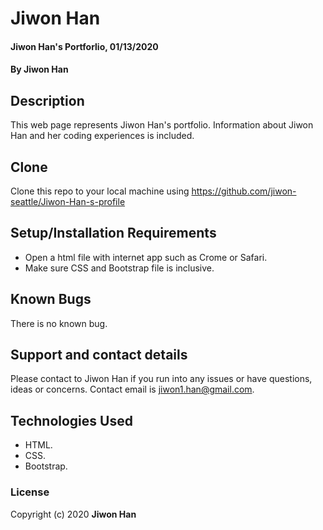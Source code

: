 # Jiwon Han

#### Jiwon Han's Portforlio, 01/13/2020

#### By **Jiwon Han**

## Description

This web page represents Jiwon Han's portfolio. Information about Jiwon Han and her coding experiences is included.

## Clone 
Clone this repo to your local machine using https://github.com/jiwon-seattle/Jiwon-Han-s-profile

## Setup/Installation Requirements

* Open a html file with internet app such as Crome or Safari.
* Make sure CSS and Bootstrap file is inclusive.

## Known Bugs

There is no known bug.

## Support and contact details

Please contact to Jiwon Han if you run into any issues or have questions, ideas or concerns. Contact email is jiwon1.han@gmail.com.

## Technologies Used

* HTML.
* CSS.
* Bootstrap.

### License

Copyright (c) 2020 **Jiwon Han**
